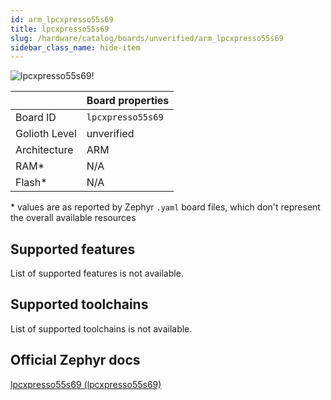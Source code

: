 ```yaml
---
id: arm_lpcxpresso55s69
title: lpcxpresso55s69
slug: /hardware/catalog/boards/unverified/arm_lpcxpresso55s69
sidebar_class_name: hide-item
---
```


[//]: # (This is an auto-generated file, do not edit! Changes to it will be lost upon re-generation)

![lpcxpresso55s69!](/img/boards/arm/lpcxpresso55s69.jpg "lpcxpresso55s69")

|                | Board properties     |
| -------------  | -------------------- |
| Board ID       | `lpcxpresso55s69` |
| Golioth Level  | unverified       |
| Architecture   | ARM |
| RAM*           | N/A |
| Flash*         | N/A |

\* values are as reported by Zephyr `.yaml` board files, which don't represent the overall available resources



## Supported features

List of supported features is not available.

## Supported toolchains

List of supported toolchains is not available.

## Official Zephyr docs

[lpcxpresso55s69 (lpcxpresso55s69)](https://docs.zephyrproject.org/latest/boards/arm/lpcxpresso55s69/doc/index.html)
